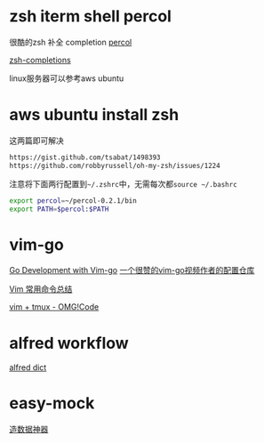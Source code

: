 # zsh iterm shell percol

很酷的zsh 补全 completion
[percol](https://github.com/mooz/percol)

[zsh-completions](https://github.com/zsh-users/zsh-completions)

linux服务器可以参考aws ubuntu

# aws ubuntu install zsh 

这两篇即可解决
```sh
https://gist.github.com/tsabat/1498393
https://github.com/robbyrussell/oh-my-zsh/issues/1224
```
注意将下面两行配置到`~/.zshrc`中，无需每次都`source ~/.bashrc`

```sh
export percol=~/percol-0.2.1/bin
export PATH=$percol:$PATH
```


# vim-go
[Go Development with Vim-go](https://www.youtube.com/watch?v=7BqJ8dzygtU&t=58s)
[一个很赞的vim-go视频作者的配置仓库](https://github.com/fatih/dotfiles)

[Vim 常用命令总结](http://pizn.github.io/2012/03/03/vim-commonly-used-command.html)

[vim + tmux - OMG!Code](https://www.youtube.com/watch?v=5r6yzFEXajQ&t=1913s)


# alfred workflow
[alfred dict](https://github.com/liberize/alfred-dict-workflow)

# easy-mock
[造数据神器](https://github.com/easy-mock/easy-mock)



